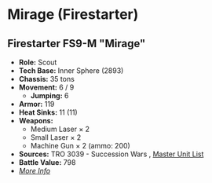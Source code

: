 # Mirage (Firestarter) 

## Firestarter FS9-M "Mirage" 

- **Role:** Scout 
- **Tech Base:** Inner Sphere (2893) 
- **Chassis:** 35 tons 
- **Movement:** 6 / 9 
  - **Jumping:** 6 
- **Armor:** 119 
- **Heat Sinks:** 11 (11) 
- **Weapons:** 
  - Medium Laser × 2 
  - Small Laser × 2 
  - Machine Gun × 2 (ammo: 200) 
- **Sources:** TRO 3039 - Succession Wars , [Master Unit List](http://masterunitlist.info/Unit/Details/1098/firestarter-fs9-m-mirage) 
- **Battle Value:** 798 
- [*More Info*](firestarter/firestarter_fs9-m.md) 

